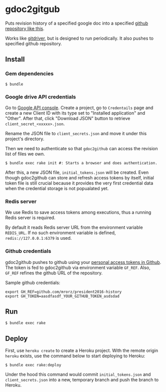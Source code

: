 # gdoc2gitgub

Puts revision history of a specified google doc into a specified [github repository like this](https://github.com/MrOrz/president2016-history).

Works like [gitdriver](https://github.com/larsks/gitdriver), but is designed to run periodically.
It also pushes to specified github repository.


## Install

### Gem dependencies
```
$ bundle
```

### Google drive API credentials

Go to [Google API console](https://console.developers.google.com).
Create a project, go to `Credentails` page and create a new Client ID with
its type set to "Installed application" and "Other". After that, click "Download JSON" button to retrieve `client_secret_<xxxxx>.json`.

Rename the JSON file to `client_secrets.json` and move it under this project's directory.

Then we need to authenticate so that `gdoc2github` can access
the revision list of files we own.

```
$ bundle exec rake init #: Starts a browser and does authentication.
```

After this, a new JSON file, `initial_tokens.json` will be created.
Even though gdoc2github can store and refresh access tokens by itself,
initial token file is still crucial because it provides the very first credential data when the credential storage is not popualated yet.


### Redis server

We use Redis to save access tokens among executions, thus a running Redis server is required.

By default it reads Redis server URL from the environment variable `REDIS_URL`.
If no such environment variable is defined, `redis://127.0.0.1:6379` is used.

### Github credentials

gdoc2github pushes to github using your [personal access tokens in Github](https://help.github.com/articles/creating-an-access-token-for-command-line-use/).
The token is fed to gdoc2github via environment variable `GF_REF`.
Also, `GF_REF` refines the github URL of the repository.

Sample github credentials:

```
export GH_REF=github.com/mrorz/president2016-history
export GH_TOKEN=aasdfasdf_YOUR_GITHUB_TOKEN_asdsdad
```

## Run

```
$ bundle exec rake
```

## Deploy

First, use `heroku create` to create a Heroku project.
With the remote origin `heroku` exists, use the command below to start deploying to Heroku:

```
$ bundle exec rake:deploy
```

Under the hood this command would commit `initial_tokens.json` and `client_secrets.json` into a new, temporary branch and push the branch to Heroku.
